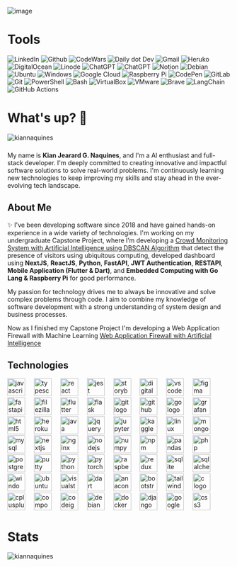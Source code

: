 ![image](https://github.com/user-attachments/assets/6bf85430-4ff4-4620-8f68-0ab6864e1085)
<div id="header" align="left">
    <h1 align="left">Tools</h1>
    <a href="https://www.linkedin.com/in/kjgnaquines" style="text-decoration: none;">
      <img src="https://img.shields.io/badge/LinkedIn-blue?style=for-the-badge&logo=linkedin&logoColor=white" alt="LinkedIn"/>
    </a>
    <a href="https://github.com/kiannaquines/" style="text-decoration: none;">
      <img src="https://img.shields.io/badge/GitHub-100000?style=for-the-badge&logo=github&logoColor=white" alt="Github"/>
    </a>
    <a href="#" style="text-decoration: none;">
      <img src="https://img.shields.io/badge/Codewars-B1361E?style=for-the-badge&logo=Codewars&logoColor=white" alt="CodeWars"/>
    </a>
    <a href="#" style="text-decoration: none;">
      <img src="https://img.shields.io/badge/daily.dev-CE3DF3?style=for-the-badge&logo=dailydotdev&logoColor=white" alt="Daily dot Dev"/>
    </a>
    <a href="#" style="text-decoration: none;">
      <img src="https://img.shields.io/badge/Gmail-D14836?style=for-the-badge&logo=gmail&logoColor=white" alt="Gmail"/>
    </a>
    <a href="#" style="text-decoration: none;">
      <img src="https://img.shields.io/badge/Heroku-430098?style=for-the-badge&logo=heroku&logoColor=white" alt="Heruko"/>
    </a>
    <a href="#" style="text-decoration: none;">
      <img src="https://img.shields.io/badge/Digital_Ocean-0080FF?style=for-the-badge&logo=DigitalOcean&logoColor=white" alt="DigitalOcean"/>
    </a>
    <a href="#" style="text-decoration: none;">
      <img src="https://img.shields.io/badge/Linode-00A95C?style=for-the-badge&logo=Linode&logoColor=white" alt="Linode"/>
    </a>
    <a href="#" style="text-decoration: none;">
      <img src="https://img.shields.io/badge/ChatGPT-74aa9c?style=for-the-badge&logo=openai&logoColor=white" alt="ChatGPT"/>
    </a>
    <a href="#" style="text-decoration: none;">
      <img src="https://img.shields.io/badge/-HuggingFace-FDEE21?style=for-the-badge&logo=HuggingFace&logoColor=black" alt="ChatGPT"/>
    </a>
    <a href="#" style="text-decoration: none;">
      <img src="https://img.shields.io/badge/Notion-000000?style=for-the-badge&logo=notion&logoColor=white" alt="Notion"/>
    </a>
    <a href="#" style="text-decoration: none;">
  <img src="https://img.shields.io/badge/Debian-A81D33?style=for-the-badge&logo=debian&logoColor=white" alt="Debian"/>
</a>

<a href="#" style="text-decoration: none;">
  <img src="https://img.shields.io/badge/Ubuntu-E95420?style=for-the-badge&logo=ubuntu&logoColor=white" alt="Ubuntu"/>
</a>

<a href="#" style="text-decoration: none;">
  <img src="https://img.shields.io/badge/Windows-0078D6?style=for-the-badge&logo=windows&logoColor=white" alt="Windows"/>
</a>

<a href="#" style="text-decoration: none;">
  <img src="https://img.shields.io/badge/Google_Cloud-4285F4?style=for-the-badge&logo=google-cloud&logoColor=white" alt="Google Cloud"/>
</a>

<a href="#" style="text-decoration: none;">
  <img src="https://img.shields.io/badge/Raspberry_Pi-A22846?style=for-the-badge&logo=raspberry-pi&logoColor=white" alt="Raspberry Pi"/>
</a>

<a href="#" style="text-decoration: none;">
  <img src="https://img.shields.io/badge/CodePen-000000?style=for-the-badge&logo=codepen&logoColor=white" alt="CodePen"/>
</a>

<a href="#" style="text-decoration: none;">
  <img src="https://img.shields.io/badge/GitLab-FC6D26?style=for-the-badge&logo=gitlab&logoColor=white" alt="GitLab"/>
</a>

<a href="#" style="text-decoration: none;">
  <img src="https://img.shields.io/badge/Git-F05032?style=for-the-badge&logo=git&logoColor=white" alt="Git"/>
</a>

<a href="#" style="text-decoration: none;">
  <img src="https://img.shields.io/badge/PowerShell-5391FE?style=for-the-badge&logo=powershell&logoColor=white" alt="PowerShell"/>
</a>

<a href="#" style="text-decoration: none;">
  <img src="https://img.shields.io/badge/Bash-4EAA25?style=for-the-badge&logo=gnu-bash&logoColor=white" alt="Bash"/>
</a>

<a href="#" style="text-decoration: none;">
  <img src="https://img.shields.io/badge/VirtualBox-183A61?style=for-the-badge&logo=virtualbox&logoColor=white" alt="VirtualBox"/>
</a>

<a href="#" style="text-decoration: none;">
  <img src="https://img.shields.io/badge/VMware-607078?style=for-the-badge&logo=vmware&logoColor=white" alt="VMware"/>
</a>

<a href="#" style="text-decoration: none;">
  <img src="https://img.shields.io/badge/Brave-FB542B?style=for-the-badge&logo=brave&logoColor=white" alt="Brave"/>
</a>

<a href="#" style="text-decoration: none;">
  <img src="https://img.shields.io/badge/LangChain-FF6F61?style=for-the-badge&logo=langchain&logoColor=white" alt="LangChain"/>
</a>

<a href="#" style="text-decoration: none;">
  <img src="https://img.shields.io/badge/GitHub_Actions-2088FF?style=for-the-badge&logo=github-actions&logoColor=white" alt="GitHub Actions"/>
</a>
</div>

<h1 align="left">What's up? 👋</h1>
<p align="left"> <img src="https://komarev.com/ghpvc/?username=kiannaquines&label=Profile%20views&color=0e75b6&style=flat" alt="kiannaquines" /> </p>

### 

<p align="left">My name is <b>Kian Jearard G. Naquines</b>, and I'm a AI enthusiast and full-stack developer. I'm deeply committed to creating innovative and impactful software solutions to solve real-world problems. I'm continuously learning new technologies to keep improving my skills and stay ahead in the ever-evolving tech landscape.</p>

### 

<h2 align="left">About Me</h2>

<p align="left">✨ I've been developing software since 2018 and have gained hands-on experience in a wide variety of technologies. I'm working on my undergraduate Capstone Project, where I’m developing a <a href="https://github.com/kiannaquines/crowd-monitoring-app">Crowd Monitoring System with Artificial Intelligence using DBSCAN Algorithm</a> that detect the presence of visitors using ubiquitous computing, developed dashboard using <b>NextJS</b>, <b>ReactJS</b>, <b>Python</b>, <b>FastAPI</b>, <b>JWT Authentication</b>, <b>RESTAPI</b>, <b>Mobile Application (Flutter & Dart)</b>, and <b>Embedded Computing with Go Lang & Raspberry Pi</b> for good performance.</p>

<p align="left">My passion for technology drives me to always be innovative and solve complex problems through code. I aim to combine my knowledge of software development with a strong understanding of system design and business processes.</p>
<p align="left">Now as I finished my Capstone Project I'm developing a Web Application Firewall with Machine Learning <a href="https://github.com/kiannaquines/web-application-firewall-machine-learning">Web Application Firewall with Artificial Intelligence</a></p>

<h2 align="left">Technologies</h2>

<div align="left">
  <img src="https://cdn.jsdelivr.net/gh/devicons/devicon/icons/javascript/javascript-original.svg" height="40" alt="javascript logo"  />
  <img width="12" />
  <img src="https://cdn.jsdelivr.net/gh/devicons/devicon/icons/typescript/typescript-original.svg" height="40" alt="typescript logo"  />
  <img width="12" />
  <img src="https://cdn.jsdelivr.net/gh/devicons/devicon/icons/react/react-original.svg" height="40" alt="react logo"  />
  <img width="12" />
  <img src="https://cdn.jsdelivr.net/gh/devicons/devicon/icons/jest/jest-plain.svg" height="40" alt="jest logo"  />
  <img width="12" />
  <img src="https://cdn.jsdelivr.net/gh/devicons/devicon/icons/storybook/storybook-original.svg" height="40" alt="storybook logo"  />
  <img width="12" />
  <img src="https://cdn.jsdelivr.net/gh/devicons/devicon/icons/digitalocean/digitalocean-original.svg" height="40" alt="digitalocean logo"  />
  <img width="12" />
  <img src="https://cdn.jsdelivr.net/gh/devicons/devicon/icons/vscode/vscode-original.svg" height="40" alt="vscode logo"  />
  <img width="12" />
  <img src="https://cdn.jsdelivr.net/gh/devicons/devicon/icons/figma/figma-original.svg" height="40" alt="figma logo"  />
  <img width="12" />
  <img src="https://cdn.jsdelivr.net/gh/devicons/devicon/icons/fastapi/fastapi-original.svg" height="40" alt="fastapi logo"  />
  <img width="12" />
  <img src="https://cdn.jsdelivr.net/gh/devicons/devicon/icons/filezilla/filezilla-plain.svg" height="40" alt="filezilla logo"  />
  <img width="12" />
  <img src="https://cdn.jsdelivr.net/gh/devicons/devicon/icons/flutter/flutter-original.svg" height="40" alt="flutter logo"  />
  <img width="12" />
  <img src="https://cdn.jsdelivr.net/gh/devicons/devicon/icons/flask/flask-original.svg" height="40" alt="flask logo"  />
  <img width="12" />
  <img src="https://cdn.jsdelivr.net/gh/devicons/devicon/icons/git/git-original.svg" height="40" alt="git logo"  />
  <img width="12" />
  <img src="https://cdn.jsdelivr.net/gh/devicons/devicon/icons/github/github-original.svg" height="40" alt="github logo"  />
  <img width="12" />
  <img src="https://cdn.jsdelivr.net/gh/devicons/devicon/icons/go/go-original.svg" height="40" alt="go logo"  />
  <img width="12" />
  <img src="https://cdn.jsdelivr.net/gh/devicons/devicon/icons/grafana/grafana-original.svg" height="40" alt="grafana logo"  />
  <img width="12" />
  <img src="https://cdn.jsdelivr.net/gh/devicons/devicon/icons/html5/html5-original.svg" height="40" alt="html5 logo"  />
  <img width="12" />
  <img src="https://cdn.jsdelivr.net/gh/devicons/devicon/icons/heroku/heroku-original.svg" height="40" alt="heroku logo"  />
  <img width="12" />
  <img src="https://cdn.jsdelivr.net/gh/devicons/devicon/icons/java/java-original.svg" height="40" alt="java logo"  />
  <img width="12" />
  <img src="https://cdn.jsdelivr.net/gh/devicons/devicon/icons/jquery/jquery-original.svg" height="40" alt="jquery logo"  />
  <img width="12" />
  <img src="https://cdn.jsdelivr.net/gh/devicons/devicon/icons/jupyter/jupyter-original.svg" height="40" alt="jupyter logo"  />
  <img width="12" />
  <img src="https://cdn.jsdelivr.net/gh/devicons/devicon/icons/kaggle/kaggle-original.svg" height="40" alt="kaggle logo"  />
  <img width="12" />
  <img src="https://cdn.jsdelivr.net/gh/devicons/devicon/icons/linux/linux-original.svg" height="40" alt="linux logo"  />
  <img width="12" />
  <img src="https://cdn.jsdelivr.net/gh/devicons/devicon/icons/mongodb/mongodb-original.svg" height="40" alt="mongodb logo"  />
  <img width="12" />
  <img src="https://cdn.jsdelivr.net/gh/devicons/devicon/icons/mysql/mysql-original.svg" height="40" alt="mysql logo"  />
  <img width="12" />
  <img src="https://cdn.jsdelivr.net/gh/devicons/devicon/icons/nextjs/nextjs-original.svg" height="40" alt="nextjs logo"  />
  <img width="12" />
  <img src="https://cdn.jsdelivr.net/gh/devicons/devicon/icons/nginx/nginx-original.svg" height="40" alt="nginx logo"  />
  <img width="12" />
  <img src="https://cdn.jsdelivr.net/gh/devicons/devicon/icons/nodejs/nodejs-original.svg" height="40" alt="nodejs logo"  />
  <img width="12" />
  <img src="https://cdn.jsdelivr.net/gh/devicons/devicon/icons/numpy/numpy-original.svg" height="40" alt="numpy logo"  />
  <img width="12" />
  <img src="https://cdn.jsdelivr.net/gh/devicons/devicon/icons/npm/npm-original-wordmark.svg" height="40" alt="npm logo"  />
  <img width="12" />
  <img src="https://cdn.jsdelivr.net/gh/devicons/devicon/icons/pandas/pandas-original.svg" height="40" alt="pandas logo"  />
  <img width="12" />
  <img src="https://cdn.jsdelivr.net/gh/devicons/devicon/icons/php/php-original.svg" height="40" alt="php logo"  />
  <img width="12" />
  <img src="https://cdn.jsdelivr.net/gh/devicons/devicon/icons/postgresql/postgresql-original.svg" height="40" alt="postgresql logo"  />
  <img width="12" />
  <img src="https://cdn.jsdelivr.net/gh/devicons/devicon/icons/putty/putty-original.svg" height="40" alt="putty logo"  />
  <img width="12" />
  <img src="https://cdn.jsdelivr.net/gh/devicons/devicon/icons/python/python-original.svg" height="40" alt="python logo"  />
  <img width="12" />
  <img src="https://cdn.jsdelivr.net/gh/devicons/devicon/icons/pytorch/pytorch-original.svg" height="40" alt="pytorch logo"  />
  <img width="12" />
  <img src="https://cdn.jsdelivr.net/gh/devicons/devicon/icons/raspberrypi/raspberrypi-original.svg" height="40" alt="raspberrypi logo"  />
  <img width="12" />
  <img src="https://cdn.jsdelivr.net/gh/devicons/devicon/icons/redux/redux-original.svg" height="40" alt="redux logo"  />
  <img width="12" />
  <img src="https://cdn.jsdelivr.net/gh/devicons/devicon/icons/sqlite/sqlite-original.svg" height="40" alt="sqlite logo"  />
  <img width="12" />
  <img src="https://cdn.jsdelivr.net/gh/devicons/devicon/icons/sqlalchemy/sqlalchemy-original.svg" height="40" alt="sqlalchemy logo"  />
  <img width="12" />
  <img src="https://cdn.jsdelivr.net/gh/devicons/devicon/icons/windows8/windows8-original.svg" height="40" alt="windows8 logo"  />
  <img width="12" />
  <img src="https://cdn.jsdelivr.net/gh/devicons/devicon/icons/ubuntu/ubuntu-plain.svg" height="40" alt="ubuntu logo"  />
  <img width="12" />
  <img src="https://cdn.jsdelivr.net/gh/devicons/devicon/icons/visualstudio/visualstudio-plain.svg" height="40" alt="visualstudio logo"  />
  <img width="12" />
  <img src="https://cdn.jsdelivr.net/gh/devicons/devicon/icons/dart/dart-original.svg" height="40" alt="dart logo"  />
  <img width="12" />
  <img src="https://cdn.jsdelivr.net/gh/devicons/devicon/icons/anaconda/anaconda-original.svg" height="40" alt="anaconda logo"  />
  <img width="12" />
  <img src="https://cdn.jsdelivr.net/gh/devicons/devicon/icons/bootstrap/bootstrap-original.svg" height="40" alt="bootstrap logo"  />
  <img width="12" />
  <img src="https://cdn.jsdelivr.net/gh/devicons/devicon/icons/tailwindcss/tailwindcss-original-wordmark.svg" height="40" alt="tailwindcss logo"  />
  <img width="12" />
  <img src="https://cdn.jsdelivr.net/gh/devicons/devicon/icons/c/c-original.svg" height="40" alt="c logo"  />
  <img width="12" />
  <img src="https://cdn.jsdelivr.net/gh/devicons/devicon/icons/cplusplus/cplusplus-original.svg" height="40" alt="cplusplus logo"  />
  <img width="12" />
  <img src="https://cdn.jsdelivr.net/gh/devicons/devicon/icons/composer/composer-original.svg" height="40" alt="composer logo"  />
  <img width="12" />
  <img src="https://cdn.jsdelivr.net/gh/devicons/devicon/icons/codeigniter/codeigniter-plain.svg" height="40" alt="codeigniter logo"  />
  <img width="12" />
  <img src="https://cdn.jsdelivr.net/gh/devicons/devicon/icons/debian/debian-original.svg" height="40" alt="debian logo"  />
  <img width="12" />
  <img src="https://cdn.jsdelivr.net/gh/devicons/devicon/icons/docker/docker-original.svg" height="40" alt="docker logo"  />
  <img width="12" />
  <img src="https://cdn.jsdelivr.net/gh/devicons/devicon/icons/django/django-plain.svg" height="40" alt="django logo"  />
  <img width="12" />
  <img src="https://cdn.jsdelivr.net/gh/devicons/devicon/icons/google/google-original.svg" height="40" alt="google logo"  />
  <img width="12" />
  <img src="https://cdn.jsdelivr.net/gh/devicons/devicon/icons/css3/css3-original.svg" height="40" alt="css3 logo"  />
</div>

<h1 align="left">Stats</h1>

<p>
    <img align="left" src="https://github-readme-stats.vercel.app/api?username=kiannaquines&amp;show_icons=true&amp;locale=en" alt="kiannaquines">
</p>
